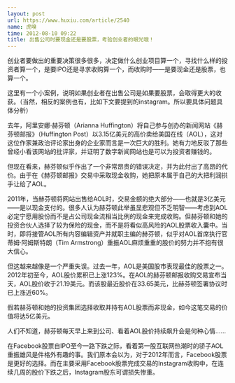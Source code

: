 ```yaml
---
layout: post
url: https://www.huxiu.com/article/2540
name: 虎嗅
time: 2012-08-10 09:22
title: 出售公司时要现金还是要股票，考验创业者的眼光哦！
---
```

创业者要做出的重要决策很多很多，决定做什么创业项目算一个，寻找什么样的投资者算一个，是要IPO还是寻求收购算一个，而收购时——是要现金还是股票，也算一个。

这里有一个小案例，说明如果创业者在出售公司是如果要股票，会取得更大的收获。（当然，相反的案例也有，比如下文要提到的instagram。所以要具体问题具体分析）

去年，阿里安娜·赫芬顿（Arianna Huffington）将自己参与创办的新闻网站《赫芬顿邮报》（Huffington Post）以3.15亿美元的高价卖给美国在线（AOL），这对这位作家兼政治评论家出身的企业家而言是一次巨大的胜利。她有力地反驳了那些曾经小看该网站的批评家，并证明了数字新闻网站也是可以为投资者赚钱的。

但现在看来，赫芬顿似乎作出了一个非常昂贵的错误决定，并为此付出了高昂的代价。由于在《赫芬顿邮报》交易中采取现金收购，她把原本属于自己的大把利润拱手让给了AOL。

2011年，当赫芬顿将网站出售给AOL时，交易金额的绝大部分——也就是3亿美元——是以现金支付的。很多人认为赫芬顿此举虽显悲观但不乏明智——考虑到AOL必定宁愿用股份而不是占公司现金流相当比例的现金来完成收购。但赫芬顿和她的投资合伙人选择了较为保险的现金，而不是将看似高风险的AOL股票收入囊中。当时，即将接管AOL所有内容编辑资产并就职主编的赫芬顿，似乎对AOL首席执行官蒂姆·阿姆斯特朗（Tim Armstrong）重振AOL麻烦重重的股价的努力并不抱有很大信心。

但这越来越像是一个严重失误。过去一年，AOL是美国股市表现最佳的股票之一。2012年初至今，AOL股价累积已上涨123%。在AOL的赫芬顿邮报收购交易宣布当天，AOL股价收于21.19美元。而该股最近股价在33.65美元，比赫芬顿签署协议时已上涨近60%。

假若赫芬顿和她的投资集团选择收取并持有AOL股票而非现金，如今这笔交易的价值将达5亿美元。

人们不知道，赫芬顿每天早上来到公司、看着AOL股价持续飙升会是何种心情……

在Facebook股票自IPO至今一路下跌之际，看着第一股互联网热潮时的骄子AOL重振雄风是件格外有趣的事。我们原本会以为，对于2012年而言，Facebook股票是更好的选择。而在主要采用Facebook股票完成交易的Instagram收购中，在连续几周的股价下跌之后，Instagram股东可谓损失惨重。

